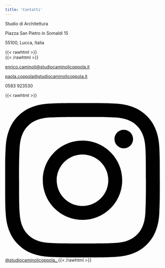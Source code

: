 ```yaml
---
title: 'Contatti'
---
```

Studio di Architettura

Piazza San Pietro in Somaldi 15 

55100, Lucca, Italia 

{{< rawhtml >}}
    <br>
    <a href="javascript:location='mailto:\u0073\u0074\u0075\u0064\u0069\u006f\u0040\u0073\u0074\u0075\u0064\u0069\u006f\u0063\u0061\u006d\u0069\u006e\u006f\u006c\u0069\u0063\u006f\u0070\u0070\u006f\u006c\u0061\u002e\u0069\u0074';void 0">
    <script type="text/javascript">document.write('\u0073\u0074\u0075\u0064\u0069\u006f\u0040\u0073\u0074\u0075\u0064\u0069\u006f\u0063\u0061\u006d\u0069\u006e\u006f\u006c\u0069\u0063\u006f\u0070\u0070\u006f\u006c\u0061\u002e\u0069\u0074')</script>
    </a>
{{< /rawhtml >}}

enrico.caminoli@studiocaminolicoppola.it

paola.coppola@studiocaminolicoppola.it

0583 923530


{{< rawhtml >}}
<br>
<br>
<a href="https://www.instagram.com/studiocaminolicoppola_/" target='_blank' rel='noreferrer'>
    <span class="ig-logo">
        <svg xmlns="http://www.w3.org/2000/svg" xmlns:xlink="http://www.w3.org/1999/xlink" id="a" viewBox="0 0 456.28 456.28"><defs><clipPath id="b"><rect width="456.28" height="456.28" style="fill:none;"/></clipPath></defs><g style="clip-path:url(#b);"><path d="M228.14,41.1c60.92,0,68.13.23,92.19,1.33,22.24,1.02,34.32,4.73,42.36,7.86,10.65,4.14,18.25,9.08,26.23,17.07,7.98,7.98,12.93,15.58,17.07,26.23,3.12,8.04,6.84,20.12,7.86,42.36,1.1,24.06,1.33,31.27,1.33,92.19s-.23,68.13-1.33,92.19c-1.02,22.24-4.73,34.32-7.86,42.36-4.14,10.65-9.08,18.25-17.07,26.23-7.98,7.98-15.58,12.93-26.23,17.07-8.04,3.12-20.12,6.84-42.36,7.85-24.05,1.1-31.27,1.33-92.19,1.33s-68.13-.23-92.19-1.33c-22.24-1.01-34.32-4.73-42.36-7.85-10.65-4.14-18.25-9.08-26.23-17.07-7.98-7.98-12.93-15.58-17.07-26.23-3.12-8.04-6.84-20.12-7.86-42.36-1.1-24.06-1.33-31.27-1.33-92.19s.23-68.13,1.33-92.19c1.02-22.24,4.73-34.32,7.86-42.36,4.14-10.65,9.08-18.25,17.07-26.23,7.98-7.98,15.58-12.93,26.23-17.07,8.04-3.12,20.12-6.84,42.36-7.86,24.06-1.1,31.27-1.33,92.19-1.33M228.14,0C166.18,0,158.41.26,134.08,1.37c-24.28,1.11-40.87,4.97-55.38,10.6-15,5.83-27.73,13.63-40.41,26.31-12.68,12.68-20.48,25.41-26.31,40.41-5.64,14.51-9.5,31.1-10.6,55.38C.26,158.41,0,166.18,0,228.14s.26,69.73,1.37,94.06c1.11,24.28,4.96,40.87,10.6,55.38,5.83,15,13.63,27.73,26.31,40.41,12.68,12.68,25.41,20.48,40.41,26.31,14.51,5.64,31.09,9.5,55.38,10.6,24.33,1.11,32.1,1.37,94.06,1.37s69.73-.26,94.06-1.37c24.28-1.11,40.87-4.97,55.38-10.6,15-5.83,27.73-13.63,40.41-26.31,12.68-12.68,20.48-25.41,26.31-40.41,5.64-14.51,9.5-31.1,10.6-55.38,1.11-24.33,1.37-32.1,1.37-94.06s-.26-69.73-1.37-94.06c-1.11-24.28-4.96-40.87-10.6-55.38-5.83-15-13.63-27.73-26.31-40.41-12.68-12.68-25.41-20.48-40.41-26.31-14.51-5.64-31.09-9.5-55.38-10.6C297.87.26,290.1,0,228.14,0" style="fill:#010101;"/><path d="M228.14,110.99c-64.7,0-117.15,52.45-117.15,117.15s52.45,117.15,117.15,117.15,117.15-52.45,117.15-117.15-52.45-117.15-117.15-117.15M228.14,304.18c-42,0-76.05-34.05-76.05-76.05s34.05-76.05,76.05-76.05,76.05,34.05,76.05,76.05-34.05,76.05-76.05,76.05" style="fill:#010101;"/><path d="M377.3,106.36c0,15.12-12.26,27.38-27.38,27.38s-27.38-12.26-27.38-27.38,12.26-27.38,27.38-27.38,27.38,12.26,27.38,27.38" style="fill:#010101;"/></g></svg>
    </span>
    <span>@studiocaminolicoppola_</span>
</a>
{{< /rawhtml >}}